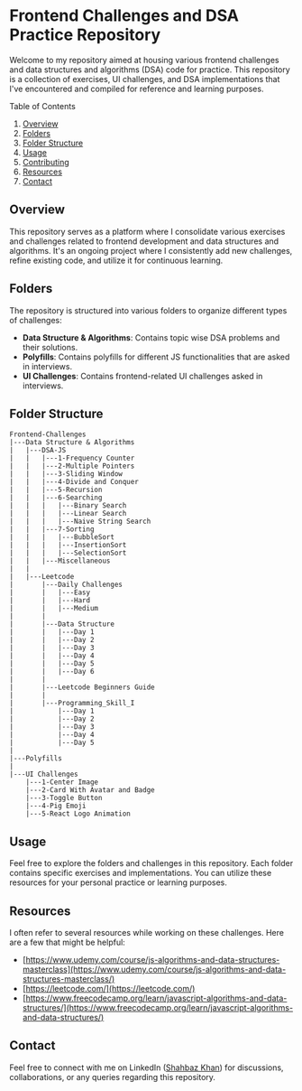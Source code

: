 # Frontend Challenges and DSA Practice Repository

Welcome to my repository aimed at housing various frontend challenges and data structures and algorithms (DSA) code for practice. This repository is a collection of exercises, UI challenges, and DSA implementations that I've encountered and compiled for reference and learning purposes.

Table of Contents

1. [Overview](#overview)
2. [Folders](#folders)
3. [Folder Structure](#folder-structure)
4. [Usage](#usage)
5. [Contributing](#contributing)
6. [Resources](#resources)
7. [Contact](#contact)

## Overview

This repository serves as a platform where I consolidate various exercises and challenges related to frontend development and data structures and algorithms. It's an ongoing project where I consistently add new challenges, refine existing code, and utilize it for continuous learning.

## Folders

The repository is structured into various folders to organize different types of challenges:

- **Data Structure & Algorithms**: Contains topic wise DSA problems and their solutions.
- **Polyfills**: Contains polyfills for different JS functionalities that are asked in interviews.
- **UI Challenges**: Contains frontend-related UI challenges asked in interviews.

## Folder Structure

```
Frontend-Challenges
|---Data Structure & Algorithms
|   |---DSA-JS
|   |   |---1-Frequency Counter
|   |   |---2-Multiple Pointers
|   |   |---3-Sliding Window
|   |   |---4-Divide and Conquer
|   |   |---5-Recursion
|   |   |---6-Searching
|   |   |   |---Binary Search
|   |   |   |---Linear Search
|   |   |   |---Naive String Search
|   |   |---7-Sorting
|   |   |   |---BubbleSort
|   |   |   |---InsertionSort
|   |   |   |---SelectionSort
|   |   |---Miscellaneous
|   |
|   |---Leetcode
|       |---Daily Challenges
|       |   |---Easy
|       |   |---Hard
|       |   |---Medium
|       |
|       |---Data Structure
|       |   |---Day 1
|       |   |---Day 2
|       |   |---Day 3
|       |   |---Day 4
|       |   |---Day 5
|       |   |---Day 6
|       |
|       |---Leetcode Beginners Guide
|       |
|       |---Programming_Skill_I
|           |---Day 1
|           |---Day 2
|           |---Day 3
|           |---Day 4
|           |---Day 5
|
|---Polyfills
|
|---UI Challenges
    |---1-Center Image
    |---2-Card With Avatar and Badge
    |---3-Toggle Button
    |---4-Pig Emoji
    |---5-React Logo Animation
```

## Usage

Feel free to explore the folders and challenges in this repository. Each folder contains specific exercises and implementations. You can utilize these resources for your personal practice or learning purposes.

## Resources

I often refer to several resources while working on these challenges. Here are a few that might be helpful:

- [https://www.udemy.com/course/js-algorithms-and-data-structures-masterclass](https://www.udemy.com/course/js-algorithms-and-data-structures-masterclass/)
- [https://leetcode.com/](https://leetcode.com/)
- [https://www.freecodecamp.org/learn/javascript-algorithms-and-data-structures/](https://www.freecodecamp.org/learn/javascript-algorithms-and-data-structures/)

## Contact

Feel free to connect with me on LinkedIn ([Shahbaz Khan](https://www.linkedin.com/in/shbaaaaz)) for discussions, collaborations, or any queries regarding this repository.
